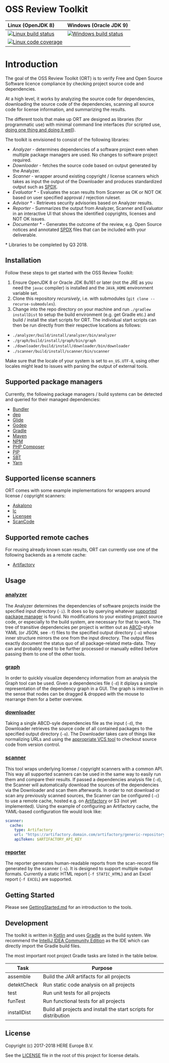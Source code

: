 # OSS Review Toolkit

| Linux (OpenJDK 8)              | Windows (Oracle JDK 9)          |
| :----------------------------- | :------------------------------ |
| [![Linux build status][1]][2]  | [![Windows build status][3]][4] |
| [![Linux code coverage][5]][6] |                                 |

[1]: https://travis-ci.com/heremaps/oss-review-toolkit.svg?branch=master
[2]: https://travis-ci.com/heremaps/oss-review-toolkit
[3]: https://ci.appveyor.com/api/projects/status/hbc1mn5hpo9a4hcq/branch/master?svg=true
[4]: https://ci.appveyor.com/project/heremaps/oss-review-toolkit/branch/master
[5]: https://codecov.io/gh/heremaps/oss-review-toolkit/branch/master/graph/badge.svg
[6]: https://codecov.io/gh/heremaps/oss-review-toolkit/

# Introduction

The goal of the OSS Review Toolkit (ORT) is to verify Free and Open Source Software licence compliance by checking
project source code and dependencies.

At a high level, it works by analyzing the source code for dependencies, downloading the
source code of the dependencies, scanning all source code for license information, and summarizing the results.

The different tools that make up ORT are designed as libraries (for programmatic use) with minimal command line
interfaces (for scripted use,
[doing one thing and doing it well](https://en.wikipedia.org/wiki/Unix_philosophy#Do_One_Thing_and_Do_It_Well)).

The toolkit is envisioned to consist of the following libraries:

* *Analyzer* - determines dependencies of a software project even when multiple package managers are used. No changes to
  software project required.
* *Downloader* - fetches the source code based on output generated by the Analyzer.
* *Scanner* - wrapper around existing copyright / license scanners which takes as input the output of the Downloader and
  produces standardized output such as [SPDX](https://spdx.org/).
* *Evaluator* * - Evaluates the scan results from Scanner as OK or NOT OK based on user specified approval / rejection
  ruleset.
* *Advisor* * - Retrieves security advisories based on Analyzer results.
* *Reporter* - Summarizes the output from Analyzer, Scanner and Evaluator in an interactive UI that shows the
  identified copyrights, licenses and NOT OK issues.
* *Documenter* * - Generates the outcome of the review, e.g. Open Source notices and annotated [SPDX](https://spdx.org/)
  files that can be included with your deliverable.

\* Libraries to be completed by Q3 2018.

## Installation

Follow these steps to get started with the OSS Review Toolkit:

1. Ensure OpenJDK 8 or Oracle JDK 8u161 or later (not the JRE as you need the `javac` compiler) is installed and the
   `JAVA_HOME` environment variable set.
2. Clone this repository *recursively*, i.e. with submodules (`git clone --recurse-submodules`).
3. Change into the repo directory on your machine and run `./gradlew installDist` to setup the build environment (e.g.
   get Gradle etc.) and build / install the start scripts for ORT. The individual start scripts can then be run directly
   from their respective locations as follows:

* `./analyzer/build/install/analyzer/bin/analyzer`
* `./graph/build/install/graph/bin/graph`
* `./downloader/build/install/downloader/bin/downloader`
* `./scanner/build/install/scanner/bin/scanner`

Make sure that the locale of your system is set to `en_US.UTF-8`, using other locales might lead to issues with parsing
the output of external tools.

## Supported package managers

Currently, the following package managers / build systems can be detected and queried for their managed dependencies:

* [Bundler](http://bundler.io/)
* [dep](https://golang.github.io/dep/)
* [Glide](https://glide.sh/)
* [Godep](https://github.com/tools/godep)
* [Gradle](https://gradle.org/)
* [Maven](http://maven.apache.org/)
* [NPM](https://www.npmjs.com/)
* [PHP Composer](https://getcomposer.org/)
* [PIP](https://pip.pypa.io/)
* [SBT](http://www.scala-sbt.org/)
* [Yarn](https://yarnpkg.com/)

## Supported license scanners

ORT comes with some example implementations for wrappers around license / copyright scanners:

* [Askalono](https://github.com/amzn/askalono)
* [lc](https://github.com/boyter/lc)
* [Licensee](https://github.com/benbalter/licensee)
* [ScanCode](https://github.com/nexB/scancode-toolkit)

## Supported remote caches

For reusing already known scan results, ORT can currently use one of the following backends as a remote cache:

* [Artifactory](https://jfrog.com/artifactory/)

## Usage

### [analyzer](../analyzer/src/main/kotlin)

The Analyzer determines the dependencies of software projects inside the specified input directory (`-i`). It does so by
querying whatever [supported package manager](../analyzer/src/main/kotlin/managers) is found. No modifications to your
existing project source code, or especially to the build system, are necessary for that to work. The tree of transitive
dependencies per project is written out as [ABCD](https://github.com/nexB/aboutcode/tree/master/aboutcode-data)-style
YAML (or JSON, see `-f`) files to the specified output directory (`-o`) whose inner structure mirrors the one from the
input directory. The output files exactly document the status quo of all package-related meta-data. They can and
probably need to be further processed or manually edited before passing them to one of the other tools.

### [graph](../graph/src/main/kotlin)

In order to quickly visualize dependency information from an analysis the Graph tool can be used. Given a dependencies
file (`-d`) it diplays a simple representation of the dependency graph in a GUI. The graph is interactive in the sense
that nodes can be dragged & dropped with the mouse to rearrange them for a better overview.

### [downloader](../downloader/src/main/kotlin)

Taking a single ABCD-syle dependencies file as the input (`-d`), the Downloader retrieves the source code of all
contained packages to the specified output directory (`-o`). The Downloader takes care of things like normalizing URLs
and using the [appropriate VCS tool](../downloader/src/main/kotlin/vcs) to checkout source code from version control.

### [scanner](../scanner/src/main/kotlin)

This tool wraps underlying license / copyright scanners with a common API. This way all supported scanners can be used
in the same way to easily run them and compare their results. If passed a dependencies analysis file (`-d`), the Scanner
will automatically download the sources of the dependencies via the Downloader and scan them afterwards. In order to not
download or scan any previously scanned sources, the Scanner can be configured (`-c`) to use a remote cache, hosted
e.g. on [Artifactory](../scanner/src/main/kotlin/ArtifactoryCache.kt) or S3 (not yet implemented). Using the example of
configuring an Artifactory cache, the YAML-based configuration file would look like:

```yaml
scanner:
  cache:
    type: Artifactory
    url: "https://artifactory.domain.com/artifactory/generic-repository-name"
    apiToken: $ARTIFACTORY_API_KEY
```

### [reporter](../reporter/src/main/kotlin)

The reporter generates human-readable reports from the scan-record file generated by the scanner (`-s`). It is designed
to support multiple output formats. Currently a static HTML report (`-f STATIC_HTML`) and an Excel report (`-f EXCEL`)
are supported.

## Getting Started

Please see [GettingStarted.md](./GettingStarted.md) for an introduction to the tools.

## Development

The toolkit is written in [Kotlin](https://kotlinlang.org/) and uses [Gradle](https://gradle.org/) as the build system.
We recommend the [IntelliJ IDEA Community Edition](https://www.jetbrains.com/idea/download/) as the IDE which can
directly import the Gradle build files.

The most important root project Gradle tasks are listed in the table below.

| Task        | Purpose                                                           |
| ----------- | ----------------------------------------------------------------- |
| assemble    | Build the JAR artifacts for all projects                          |
| detektCheck | Run static code analysis on all projects                          |
| test        | Run unit tests for all projects                                   |
| funTest     | Run functional tests for all projects                             |
| installDist | Build all projects and install the start scripts for distribution |

## License

Copyright (c) 2017-2018 HERE Europe B.V.

See the [LICENSE](../LICENSE) file in the root of this project for license details.
